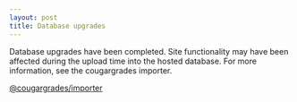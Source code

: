 ```yaml
---
layout: post
title: Database upgrades
---
```


Database upgrades have been completed. Site functionality may have been affected during the upload time into the hosted database. For more information, see the cougargrades importer.

[@cougargrades/importer](https://github.com/cougargrades/importer)